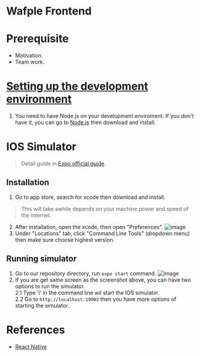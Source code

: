 # Wafple Frontend

# Prerequisite
- Motivation.
- Team work.

# [Setting up the development environment](https://reactnative.dev/docs/environment-setup)
1. You need to have Node.js on your development enviroment. If you don't have it, you can go to [Node.js](https://nodejs.org/en/) then download and install.

# IOS Simulator
> Detail guide in [Expo official guide](https://docs.expo.dev/workflow/ios-simulator/).

## Installation
1. Go to app store, search for xcode then download and install.
  > This will take awhile depends on your machine power and speed of the internet.
2. After installation, open the xcode, then open "Preferences".
  ![image](https://user-images.githubusercontent.com/25420417/151321321-4ec0e89e-5ff6-4b56-8518-7abc6e0d5583.png)
3. Under "Locations" tab, click "Command Line Tools" (dropdown menu) then make sure choose highest version.

## Running simulator
1. Go to our repository directory, run `expo start` command. 
  ![image](https://user-images.githubusercontent.com/25420417/151686802-092eab64-e036-4b8f-9e80-8cac22da836c.png)
2. If you are get same screen as the screenshot above, you can have two options to run the simulator.  
  2.1 Type 'i' in the command line wil start the IOS simulator.  
  2.2 Go to `http://localhost:19002` then you have more options of starting the simulator.

# References
- [React Native](https://reactnative.dev/)
